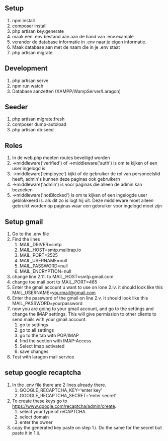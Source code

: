 ## Setup
1. npm install
2. composer install
3. php artisan key:generate
4. maak een .env bestand aan aan de hand van .env.example
5. verander de database informatie in .env naar je eigen informatie.
6. Maak database aan met de naam die in je .env staat
7. php artisan migrate

## Development
1. php artisan serve
2. npm run watch
3. Database aanzetten (XAMPP/WampServer/Laragon)

## Seeder
1. php artisan migrate:fresh
2. composer dump-autoload
3. php artisan db:seed


## Roles
1. In de web.php moeten routes beveiligd worden
2. ->middleware('verified') of ->middleware('auth') is om te kijken of een user ingelogd is
3. ->middleware('employee') kijkt of de gebruiker de rol van personeelslid heeft, admin's kunnen deze paginas ook gebruikern
4. ->middleware('admin') is voor paginas die alleen de admin kan bezoeken
5. ->middleware('notBlocked') is om te kijken of een ingelogde user geblokkeerd is. als dit zo is logt hij uit. Deze middleware moet alleen gebruikt worden op paginas waar een gebruiker voor ingelogd moet zijn

## Setup gmail
1. Go to the .env file
2. Find the lines
    1. MAIL_DRIVER=smtp
    2. MAIL_HOST=smtp.mailtrap.io
    3. MAIL_PORT=2525
    4. MAIL_USERNAME=null
    5. MAIL_PASSWORD=null
    6. MAIL_ENCRYPTION=null
3. change line 2.11. to MAIL_HOST=smtp.gmail.com
4. change toe mail port to MAIL_PORT=465
5. Enter the gmail account u want to use on lone 2.iv. it should look like this MAIL_USERNAME=yourmail@gmail.com
6. Enter the password of the gmail on line 2.v. It should look like this MAIL_PASSWORD=yourpassword
7. now you are going to your gmail account, and go to the settings and change the IMAP settings. This will give permission to other clients to send mails with your gmail account.
    1. go to settings
    2. go to all settings
    3. go to the tab with POP/IMAP
    4. find the section with IMAP-Access
    5. Select Imap activated
    6. save changes
8. Test with laragon mail service    

## setup google recaptcha
1. In the .env file there are 2 lines already there.
   1. GOOGLE_RECAPTCHA_KEY='enter key'
   2. GOOGLE_RECAPTCHA_SECRET='enter secret'
2. To create these keys go to https://www.google.com/recaptcha/admin/create.    
    1. select your type of reCAPTCHA.
    2. select domain
    3. enter the owner
3. copy the generated key paste on step 1.i. Do the same for the secret but paste it in 1.ii. 
   
